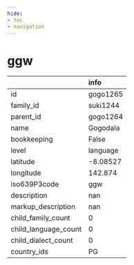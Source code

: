 ```yaml
---
hide:
- toc
- navigation
---
```

# ggw
|                      | info     |
|:---------------------|:---------|
| id                   | gogo1265 |
| family_id            | suki1244 |
| parent_id            | gogo1264 |
| name                 | Gogodala |
| bookkeeping          | False    |
| level                | language |
| latitude             | -8.08527 |
| longitude            | 142.874  |
| iso639P3code         | ggw      |
| description          | nan      |
| markup_description   | nan      |
| child_family_count   | 0        |
| child_language_count | 0        |
| child_dialect_count  | 0        |
| country_ids          | PG       |